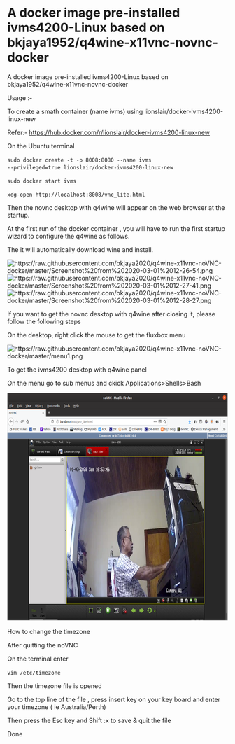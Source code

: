 # A docker image pre-installed ivms4200-Linux based on bkjaya1952/q4wine-x11vnc-novnc-docker

A docker image pre-installed ivms4200-Linux based on bkjaya1952/q4wine-x11vnc-novnc-docker

Usage :-

To create a smath container (name ivms) using lionslair/docker-ivms4200-linux-new

Refer:- https://hub.docker.com/r/lionslair/docker-ivms4200-linux-new

On the Ubuntu terminal

<code>sudo docker create -t -p 8008:8080 --name ivms --privileged=true lionslair/docker-ivms4200-linux-new</code>

<code>sudo docker start ivms</code>

<code>xdg-open http://localhost:8008/vnc_lite.html</code>

Then the novnc desktop with q4wine will appear on the web browser at the startup.

At the first run of the docker container , you will have to run the first startup wizard to configure the q4wine as follows.

The it will automatically download wine and install.

<img src="https://raw.githubusercontent.com/bkjaya2020/q4wine-x11vnc-noVNC-docker/master/Screenshot%20from%202020-03-01%2012-26-54.png" alt="https://raw.githubusercontent.com/bkjaya2020/q4wine-x11vnc-noVNC-docker/master/Screenshot%20from%202020-03-01%2012-26-54.png" width="625" height="520">


<img src="https://raw.githubusercontent.com/bkjaya2020/q4wine-x11vnc-noVNC-docker/master/Screenshot%20from%202020-03-01%2012-27-41.png" alt="https://raw.githubusercontent.com/bkjaya2020/q4wine-x11vnc-noVNC-docker/master/Screenshot%20from%202020-03-01%2012-27-41.png" width="625" height="520">


<img src="https://raw.githubusercontent.com/bkjaya2020/q4wine-x11vnc-noVNC-docker/master/Screenshot%20from%202020-03-01%2012-28-27.png" alt="https://raw.githubusercontent.com/bkjaya2020/q4wine-x11vnc-noVNC-docker/master/Screenshot%20from%202020-03-01%2012-28-27.png" width="625" height="520">


If you want to get the novnc desktop with q4wine after closing it, please follow the following steps

On the desktop, right click the mouse to get the fluxbox menu

<img src="https://raw.githubusercontent.com/bkjaya2020/q4wine-x11vnc-noVNC-docker/master/menu1.png" alt="https://raw.githubusercontent.com/bkjaya2020/q4wine-x11vnc-noVNC-docker/master/menu1.png" width="625" height="520">

To get the ivms4200 desktop with q4wine panel

On the menu go to sub menus and ckick Applications>Shells>Bash

<img src="https://raw.githubusercontent.com/bkjaya2020/docker-ivms4200-linux-new/master/Screenshot%20from%202020-03-01%2016-53-49.png" alt="https://raw.githubusercontent.com/bkjaya2020/docker-ivms4200-linux-new/master/Screenshot%20from%202020-03-01%2016-53-49.png" width="625" height="520">


How to change the timezone

After quitting the noVNC

On the terminal enter

<code>vim /etc/timezone</code>

Then the timezone file is opened

Go to the top line of the file , press insert key on your key board and enter your timezone ( ie Australia/Perth)

Then press the Esc key and Shift :x to save & quit the file

Done

